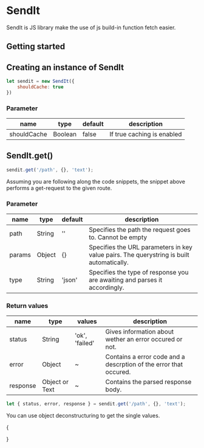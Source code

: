 # SendIt

SendIt is JS library make the use of js build-in function fetch easier.

## Getting started

## Creating an instance of SendIt

```js
let sendit = new SendIt({
    shouldCache: true
})
```

### Parameter

|name|type|default|description|
|---|---|---|---|
|shouldCache|Boolean|false|If true caching is enabled|

## SendIt.get()

```js
sendit.get('/path', {}, 'text');
```

Assuming you are following along the code snippets, the snippet above performs a get-request
to the given route.

### Parameter

|name|type|default|description|
|---|---|---|---|
|path|String|''|Specifies the path the request goes to. Cannot be empty|
|params|Object|{}|Specifies the URL parameters in key value pairs. The querystring is built automatically.|
|type|String|'json'|Specifies the type of response you are awaiting and parses it accordingly.|

### Return values

|name|type|values|description|
|---|---|---|---|
|status|String|'ok', 'failed'|Gives information about wether an error occured or not.|
|error|Object|~|Contains a error code and a descrption of the error that occured.|
|response|Object or Text|~|Contains the parsed response body.|

```js
let { status, error, response } = sendit.get('/path', {}, 'text');
```

You can use object deconstructuring to get the single values.

{
    
}